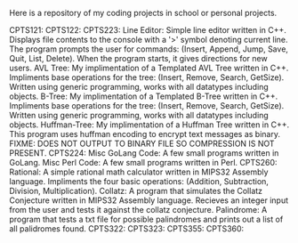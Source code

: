 Here is a repository of my coding projects in school or personal projects.

CPTS121:
CPTS122:
CPTS223:
  Line Editor:
      Simple line editor written in C++.
      Displays file contents to the console with a '>' symbol denoting current line. The program prompts the user for commands: (Insert, Append, Jump, Save, Quit, List, Delete).
      When the program starts, it gives directions for new users.
  AVL Tree: 
      My implimentation of a Templated AVL Tree written in C++.
      Impliments base operations for the tree: (Insert, Remove, Search, GetSize). Written using generic programming, works with all datatypes including objects.
  B-Tree:
      My implimentation of a Templated B-Tree written in C++.
      Impliments base operations for the tree: (Insert, Remove, Search, GetSize). Written using generic programming, works with all datatypes including objects.
  Huffman-Tree:
      My implimentation of a Huffman Tree written in C++.
      This program uses huffman encoding to encrypt text messages as binary. FIXME: DOES NOT OUTPUT TO BINARY FILE SO COMPRESSION IS NOT PRESENT.
CPTS224:
  Misc GoLang Code:
      A few small programs written in GoLang.
  Misc Perl Code:
      A few small programs written in Perl.
CPTS260:
  Rational:
      A simple rational math calculator written in MIPS32 Assembly language.
      Impliments the four basic operations: (Addition, Subtraction, Division, Multiplication).
  Collatz:
      A program that simulates the Collatz Conjecture written in MIPS32 Assembly language.
      Recieves an integer input from the user and tests it against the collatz conjecture.
  Palindrome:
      A program that tests a txt file for possible palindromes and prints out a list of all palidromes found.
CPTS322:
CPTS323:
CPTS355:
CPTS360:

